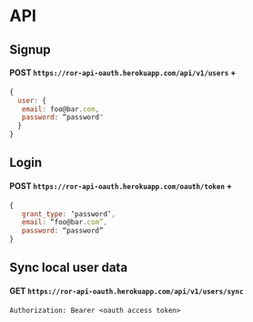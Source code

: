 # API
## Signup
#### POST `https://ror-api-oauth.herokuapp.com/api/v1/users` +
```javascript
{
  user: {
   email: foo@bar.com,
   password: “password"
  }
}
```

## Login
#### POST `https://ror-api-oauth.herokuapp.com/oauth/token` +
```javascript
{
   grant_type: ‘password’,
   email: “foo@bar.com”,
   password: “password”
}
```
## Sync local user data
#### GET `https://ror-api-oauth.herokuapp.com/api/v1/users/sync`
`Authorization: Bearer <oauth access token>`
